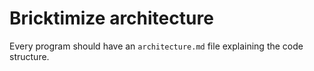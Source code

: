 # Bricktimize architecture

Every program should have an `architecture.md` file explaining the code structure.
